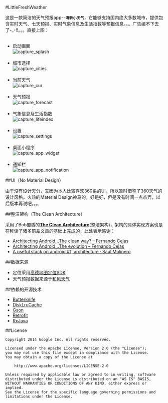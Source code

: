 #LittleFreshWeather

这是一款简洁的天气预报app--**`清新小天气`**，它能够支持国内绝大多数城市，提供包含实时天气、七天预报、实时气象信息及生活指数等预报信息。。。广告编不下去了-_-!!。。。直接上图：<br><br>

*   启动画面<br>
![capture_splash](capture_splash.png "启动画面")
<br><br>
*   城市选择<br>
![capture_cities](capture_cities.png "城市选择")
<br><br>
*   当前天气<br>
![capture_cur](capture_cur.png "当前天气")
<br><br>
*   天气预报<br>
![capture_forecast](capture_forecast.png "天气预报")
<br><br>
*   气象信息及生活指数<br>
![capture_lifeindex](capture_lifeindex.png "气象信息及生活指数")
<br><br>
*   设置<br>
![capture_settings](capture_settings.png "设置")
<br><br>
*   桌面小程序<br>
![capture_app_widget](capture_app_widget.png "桌面小程序")
<br><br>
*   通知栏<br>
![capture_app_notification](capture_app_notification.png "通知栏")


##UI（No Material Design）

由于没有设计天分，又因为本人比较喜欢360系的UI，所以暂时借鉴了360天气的设计风格。火热的Material Design神马的，好是好，但是没有时间一点点弄，以后版本再说吧。。。


##整洁架构（The Clean Architecture）

采用了Bob蜀黍的[**The Clean Architecture**](https://8thlight.com/blog/uncle-bob/2012/08/13/the-clean-architecture.html)(整洁架构)，架构的具体实现方案也是在拜读了诸多前辈文章的基础上完成的，此处表示感谢：
*	[Architecting Android…The clean way? – Fernando Cejas](http://fernandocejas.com/2014/09/03/architecting-android-the-clean-way/)
*	[Architecting Android…The evolution – Fernando Cejas](http://fernandocejas.com/2015/07/18/architecting-android-the-evolution/)
*	[A useful stack on android #1, architecture · Saúl Molinero](http://saulmm.github.io/2015/02/02/A-useful-stack-on-android-1,-architecture/)


##数据来源

*	定位采用[高德地图定位SDK](http://lbs.amap.com/api/android-location-sdk/locationsummary/)
*	天气预报数据来源于[和风天气](http://www.heweather.com/)


##依赖的开源技术

*	[Butterknife](http://jakewharton.github.io/butterknife/)
*	[DiskLruCache](https://github.com/JakeWharton/DiskLruCache)
*	[Gson](https://github.com/google/gson/blob/master/UserGuide.md)
*	[Retrofit](http://square.github.io/retrofit/)
*	[RxJava](https://github.com/ReactiveX/RxJava/wiki)


##License

    Copyright 2014 Google Inc. All rights reserved.

    Licensed under the Apache License, Version 2.0 (the "License");
    you may not use this file except in compliance with the License.
    You may obtain a copy of the License at

        http://www.apache.org/licenses/LICENSE-2.0

    Unless required by applicable law or agreed to in writing, software
    distributed under the License is distributed on an "AS IS" BASIS,
    WITHOUT WARRANTIES OR CONDITIONS OF ANY KIND, either express or implied.
    See the License for the specific language governing permissions and
    limitations under the License.
